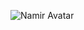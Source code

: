 ![Namir Avatar](https://avatars.githubusercontent.com/u/6980777?s=460&u=5cd478939e374ecb899dde5e960376e52c59bdfa&v=4)
